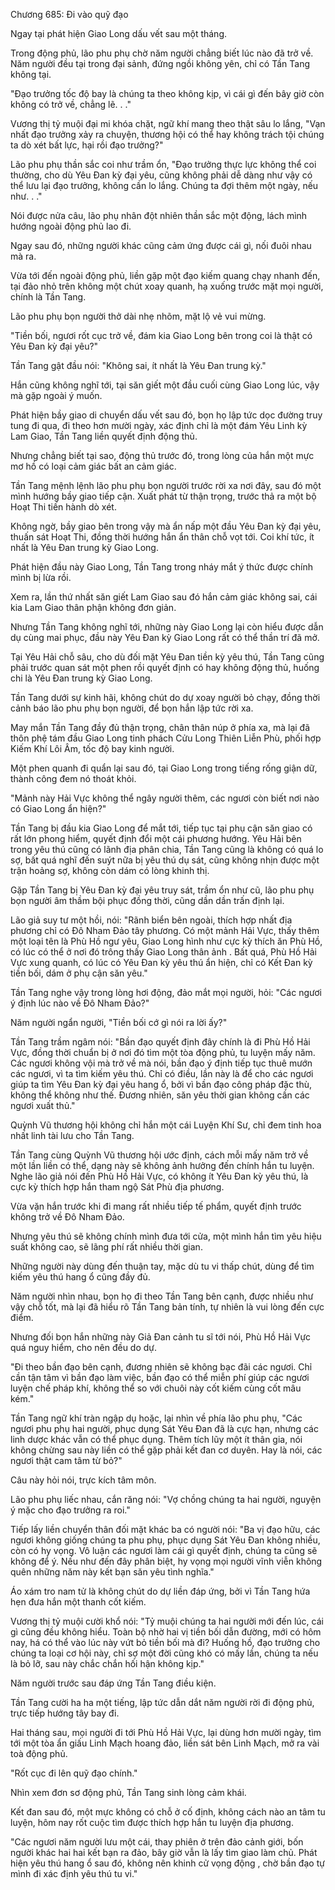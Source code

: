 




Chương 685: Đi vào quỹ đạo


Ngay tại phát hiện Giao Long dấu vết sau một tháng.

Trong động phủ, lão phu phụ chờ năm người chẳng biết lúc nào đã trở về. Năm người đều tại trong đại sảnh, đứng ngồi không yên, chỉ có Tần Tang không tại.

"Đạo trưởng tốc độ bay là chúng ta theo không kịp, vì cái gì đến bây giờ còn không có trở về, chẳng lẽ. . ."

Vương thị tỷ muội đại mi khóa chặt, ngữ khí mang theo thật sâu lo lắng, "Vạn nhất đạo trưởng xảy ra chuyện, thương hội có thể hay không trách tội chúng ta dò xét bất lực, hại rồi đạo trưởng?"

Lão phu phụ thần sắc coi như trầm ổn, "Đạo trưởng thực lực không thể coi thường, cho dù Yêu Đan kỳ đại yêu, cũng không phải dễ dàng như vậy có thể lưu lại đạo trưởng, không cần lo lắng. Chúng ta đợi thêm một ngày, nếu như. . ."

Nói được nửa câu, lão phụ nhân đột nhiên thần sắc một động, lách mình hướng ngoài động phủ lao đi.

Ngay sau đó, những người khác cũng cảm ứng được cái gì, nối đuôi nhau mà ra.

Vừa tới đến ngoài động phủ, liền gặp một đạo kiếm quang chạy nhanh đến, tại đảo nhỏ trên không một chút xoay quanh, hạ xuống trước mặt mọi người, chính là Tần Tang.

Lão phu phụ bọn người thở dài nhẹ nhõm, mặt lộ vẻ vui mừng.

"Tiền bối, ngươi rốt cục trở về, đám kia Giao Long bên trong coi là thật có Yêu Đan kỳ đại yêu?"

Tần Tang gật đầu nói: "Không sai, ít nhất là Yêu Đan trung kỳ."

Hắn cũng không nghĩ tới, tại săn giết một đầu cuối cùng Giao Long lúc, vậy mà gặp ngoài ý muốn.

Phát hiện bầy giao di chuyển dấu vết sau đó, bọn họ lập tức dọc đường truy tung đi qua, đi theo hơn mười ngày, xác định chỉ là một đám Yêu Linh kỳ Lam Giao, Tần Tang liền quyết định động thủ.

Nhưng chẳng biết tại sao, động thủ trước đó, trong lòng của hắn một mực mơ hồ có loại cảm giác bất an cảm giác.

Tần Tang mệnh lệnh lão phu phụ bọn người trước rời xa nơi đây, sau đó một mình hướng bầy giao tiếp cận. Xuất phát từ thận trọng, trước thả ra một bộ Hoạt Thi tiến hành dò xét.

Không ngờ, bầy giao bên trong vậy mà ẩn nấp một đầu Yêu Đan kỳ đại yêu, thuấn sát Hoạt Thi, đồng thời hướng hắn ẩn thân chỗ vọt tới. Coi khí tức, ít nhất là Yêu Đan trung kỳ Giao Long.

Phát hiện đầu này Giao Long, Tần Tang trong nháy mắt ý thức được chính mình bị lừa rồi.

Xem ra, lần thứ nhất săn giết Lam Giao sau đó hắn cảm giác không sai, cái kia Lam Giao thân phận không đơn giản.

Nhưng Tần Tang không nghĩ tới, những này Giao Long lại còn hiểu được dẫn dụ cùng mai phục, đầu này Yêu Đan kỳ Giao Long rất có thể thần trí đã mở.

Tại Yêu Hải chỗ sâu, cho dù đối mặt Yêu Đan tiền kỳ yêu thú, Tần Tang cũng phải trước quan sát một phen rồi quyết định có hay không động thủ, huống chi là Yêu Đan trung kỳ Giao Long.

Tần Tang dưới sự kinh hãi, không chút do dự xoay người bỏ chạy, đồng thời cảnh báo lão phu phụ bọn người, để bọn hắn lập tức rời xa.

May mắn Tần Tang đầy đủ thận trọng, chân thân núp ở phía xa, mà lại đã thôn phệ tám đầu Giao Long tinh phách Cửu Long Thiên Liễn Phù, phối hợp Kiếm Khí Lôi Âm, tốc độ bay kinh người.

Một phen quanh đi quẩn lại sau đó, tại Giao Long trong tiếng rống giận dữ, thành công đem nó thoát khỏi.

"Mảnh này Hải Vực không thể ngây người thêm, các ngươi còn biết nơi nào có Giao Long ẩn hiện?"

Tần Tang bị đầu kia Giao Long để mắt tới, tiếp tục tại phụ cận săn giao có rất lớn phong hiểm, quyết định đổi một cái phương hướng. Yêu Hải bên trong yêu thú cũng có lãnh địa phân chia, Tần Tang cũng là không có quá lo sợ, bất quá nghĩ đến suýt nữa bị yêu thú dụ sát, cũng không nhịn được một trận hoảng sợ, không còn dám có lòng khinh thị.

Gặp Tần Tang bị Yêu Đan kỳ đại yêu truy sát, trầm ổn như cũ, lão phu phụ bọn người âm thầm bội phục đồng thời, cũng dần dần trấn định lại.

Lão giả suy tư một hồi, nói: "Rãnh biển bên ngoài, thích hợp nhất địa phương chỉ có Đô Nham Đảo tây phương. Có một mảnh Hải Vực, thấy thêm một loại tên là Phù Hồ ngư yêu, Giao Long hình như cực kỳ thích ăn Phù Hồ, có lúc có thể ở nơi đó trông thấy Giao Long thân ảnh . Bất quá, Phù Hồ Hải Vực xung quanh, có lúc có Yêu Đan kỳ yêu thú ẩn hiện, chỉ có Kết Đan kỳ tiền bối, dám ở phụ cận săn yêu."

Tần Tang nghe vậy trong lòng hơi động, đảo mắt mọi người, hỏi: "Các ngươi ý định lúc nào về Đô Nham Đảo?"

Năm người ngẩn người, "Tiền bối cớ gì nói ra lời ấy?"

Tần Tang trầm ngâm nói: "Bần đạo quyết định đây chính là đi Phù Hồ Hải Vực, đồng thời chuẩn bị ở nơi đó tìm một tòa động phủ, tu luyện mấy năm. Các ngươi không vội mà trở về mà nói, bần đạo ý định tiếp tục thuê mướn các ngươi, vì ta tìm kiếm yêu thú. Chỉ có điều, lần này là để cho các ngươi giúp ta tìm Yêu Đan kỳ đại yêu hang ổ, bởi vì bần đạo công pháp đặc thù, không thể không như thế. Đương nhiên, săn yêu thời gian không cần các ngươi xuất thủ."

Quỳnh Vũ thương hội không chỉ hắn một cái Luyện Khí Sư, chỉ đem tinh hoa nhất linh tài lưu cho Tần Tang.

Tần Tang cùng Quỳnh Vũ thương hội ước định, cách mỗi mấy năm trở về một lần liền có thể, dạng này sẽ không ảnh hưởng đến chính hắn tu luyện. Nghe lão giả nói đến Phù Hồ Hải Vực, có không ít Yêu Đan kỳ yêu thú, là cực kỳ thích hợp hắn tham ngộ Sát Phù địa phương.

Vừa vặn hắn trước khi đi mang rất nhiều tiếp tế phẩm, quyết định trước không trở về Đô Nham Đảo.

Nhưng yêu thú sẽ không chính mình đưa tới cửa, một mình hắn tìm yêu hiệu suất không cao, sẽ lãng phí rất nhiều thời gian.

Những người này dùng đến thuận tay, mặc dù tu vi thấp chút, dùng để tìm kiếm yêu thú hang ổ cũng đầy đủ.

Năm người nhìn nhau, bọn họ đi theo Tần Tang bên cạnh, được nhiều như vậy chỗ tốt, mà lại đã hiểu rõ Tần Tang bản tính, tự nhiên là vui lòng đến cực điểm.

Nhưng đối bọn hắn những này Giả Đan cảnh tu sĩ tới nói, Phù Hồ Hải Vực quá nguy hiểm, cho nên đều do dự.

"Đi theo bần đạo bên cạnh, đương nhiên sẽ không bạc đãi các ngươi. Chỉ cần tận tâm vì bần đạo làm việc, bần đạo có thể miễn phí giúp các ngươi luyện chế pháp khí, không thể so với chuôi này cốt kiếm cùng cốt mâu kém."

Tần Tang ngữ khí tràn ngập dụ hoặc, lại nhìn về phía lão phu phụ, "Các ngươi phu phụ hai người, phục dụng Sát Yêu Đan đã là cực hạn, nhưng các linh dược khác vẫn có thể phục dụng. Thêm tích lũy một ít thân gia, nói không chừng sau này liền có thể gặp phải kết đan cơ duyên. Hay là nói, các ngươi thật cam tâm từ bỏ?"

Câu này hỏi nói, trực kích tâm môn.

Lão phu phụ liếc nhau, cắn răng nói: "Vợ chồng chúng ta hai người, nguyện ý mặc cho đạo trưởng ra roi."

Tiếp lấy liền chuyển thân đối mặt khác ba có người nói: "Ba vị đạo hữu, các ngươi không giống chúng ta phu phụ, phục dụng Sát Yêu Đan không nhiều, còn có hy vọng. Vô luận các ngươi làm cái gì quyết định, chúng ta cũng sẽ không để ý. Nếu như đến đây phân biệt, hy vọng mọi người vĩnh viễn không quên những năm này kết bạn săn yêu tình nghĩa."

Áo xám tro nam tử là không chút do dự liền đáp ứng, bởi vì Tần Tang hứa hẹn đưa hắn một thanh cốt kiếm.

Vương thị tỷ muội cười khổ nói: "Tỷ muội chúng ta hai người mới đến lúc, cái gì cũng đều không hiểu. Toàn bộ nhờ hai vị tiền bối dẫn đường, mới có hôm nay, há có thể vào lúc này vứt bỏ tiền bối mà đi? Huống hồ, đạo trưởng cho chúng ta loại cơ hội này, chỉ sợ một đời cũng khó có mấy lần, chúng ta nếu là bỏ lỡ, sau này chắc chắn hối hận không kịp."

Năm người trước sau đáp ứng Tần Tang điều kiện.

Tần Tang cười ha ha một tiếng, lập tức dẫn dắt năm người rời đi động phủ, trực tiếp hướng tây bay đi.

Hai tháng sau, mọi người đi tới Phù Hồ Hải Vực, lại dùng hơn mười ngày, tìm tới một tòa ẩn giấu Linh Mạch hoang đảo, liền sát bên Linh Mạch, mở ra vài toà động phủ.

"Rốt cục đi lên quỹ đạo chính."

Nhìn xem đơn sơ động phủ, Tần Tang sinh lòng cảm khái.

Kết đan sau đó, một mực không có chỗ ở cố định, không cách nào an tâm tu luyện, hôm nay rốt cuộc tìm được thích hợp hắn tu luyện địa phương.

"Các ngươi năm người lưu một cái, thay phiên ở trên đảo cảnh giới, bốn người khác hai hai kết bạn ra đảo, bây giờ vẫn là lấy tìm giao làm chủ. Phát hiện yêu thú hang ổ sau đó, không nên khinh cử vọng động , chờ bần đạo tự mình đi xác định yêu thú tu vi."




